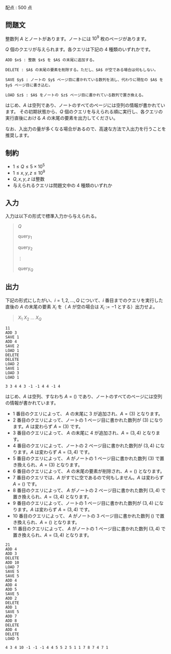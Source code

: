 配点 : $500$ 点

## 問題文

整数列 $A$ とノートがあります。ノートには $10^9$ 枚のページがあります。

$Q$ 個のクエリが与えられます。各クエリは下記の $4$ 種類のいずれかです。

```plain
ADD $x$ : 整数 $x$ を $A$ の末尾に追加する。
```
```plain
DELETE : $A$ の末尾の要素を削除する。ただし、$A$ が空である場合は何もしない。
```
```plain
SAVE $y$ : ノートの $y$ ページ目に書かれている数列を消し、代わりに現在の $A$ を $y$ ページ目に書き込む。
```
```plain
LOAD $z$ : $A$ をノートの $z$ ページ目に書かれている数列で置き換える。
```

はじめ、$A$ は空列であり、ノートのすべてのページには空列の情報が書かれています。
その初期状態から、$Q$ 個のクエリを与えられる順に実行し、各クエリの実行直後における $A$ の末尾の要素を出力してください。

なお、入出力の量が多くなる場合があるので、高速な方法で入出力を行うことを推奨します。

## 制約

- $1 \leq Q \leq 5 \times 10^5$
- $1 \leq x, y, z \leq 10^9$
- $Q, x, y, z$ は整数
- 与えられるクエリは問題文中の $4$ 種類のいずれか

## 入力

入力は以下の形式で標準入力から与えられる。

> $Q$
> 
> $\mathrm{query}_1$
> 
> $\mathrm{query}_2$
> 
> $\vdots$
> 
> $\mathrm{query}_Q$

## 出力

下記の形式にしたがい、$i = 1, 2, \ldots, Q$ について、$i$ 番目までのクエリを実行した直後の $A$ の末尾の要素 $X_i$ を（ $A$ が空の場合は $X_i := -1$ とする）出力せよ。

> $X_1$ $X_2$ $\ldots$ $X_Q$

```input1
11
ADD 3
SAVE 1
ADD 4
SAVE 2
LOAD 1
DELETE
DELETE
LOAD 2
SAVE 1
LOAD 3
LOAD 1
```

```output1
3 3 4 4 3 -1 -1 4 4 -1 4
```

はじめ、$A$ は空列、すなわち $A = ()$ であり、ノートのすべてのページには空列の情報が書かれています。

- $1$ 番目のクエリによって、 $A$ の末尾に $3$ が追加され、$A = (3)$ となります。
- $2$ 番目のクエリによって、ノートの $1$ ページ目に書かれた数列が $(3)$ になります。$A$ は変わらず $A = (3)$ です。
- $3$ 番目のクエリによって、 $A$ の末尾に $4$ が追加され、$A = (3, 4)$ となります。
- $4$ 番目のクエリによって、ノートの $2$ ページ目に書かれた数列が $(3, 4)$ になります。$A$ は変わらず $A = (3, 4)$ です。
- $5$ 番目のクエリによって、 $A$ がノートの $1$ ページ目に書かれた数列 $(3)$ で置き換えられ、$A = (3)$ となります。
- $6$ 番目のクエリによって、 $A$ の末尾の要素が削除され、$A = ()$ となります。
- $7$ 番目のクエリでは、$A$ がすでに空であるので何もしません。$A$ は変わらず $A = ()$ です。
- $8$ 番目のクエリによって、 $A$ がノートの $2$ ページ目に書かれた数列 $(3, 4)$ で置き換えられ、$A = (3, 4)$ となります。
- $9$ 番目のクエリによって、ノートの $1$ ページ目に書かれた数列が $(3, 4)$ になります。$A$ は変わらず $A = (3, 4)$ です。
- $10$ 番目のクエリによって、 $A$ がノートの $3$ ページ目に書かれた数列 $()$ で置き換えられ、$A = ()$ となります。
- $11$ 番目のクエリによって、 $A$ がノートの $1$ ページ目に書かれた数列 $(3, 4)$ で置き換えられ、$A = (3, 4)$ となります。

```input2
21
ADD 4
ADD 3
DELETE
ADD 10
LOAD 7
SAVE 5
SAVE 5
ADD 4
ADD 4
ADD 5
SAVE 5
ADD 2
DELETE
ADD 1
SAVE 5
ADD 7
ADD 8
DELETE
ADD 4
DELETE
LOAD 5
```

```output2
4 3 4 10 -1 -1 -1 4 4 5 5 2 5 1 1 7 8 7 4 7 1
```